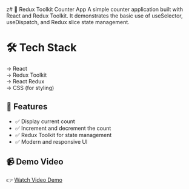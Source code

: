 z# 🔢 Redux Toolkit Counter App
A simple counter application built with React and Redux Toolkit. It demonstrates the basic use of useSelector, useDispatch, and Redux slice state management.

# 🛠️ Tech Stack
-> React <br>
-> Redux Toolkit <br>
-> React Redux <br>
-> CSS (for styling)

## 🚀 Features

- ✅ Display current count  
- ✅ Increment and decrement the count  
- ✅ Redux Toolkit for state management  
- ✅ Modern and responsive UI

 ## 📹 Demo Video

👉 [Watch Video Demo](https://github.com/user-attachments/assets/545ef9f3-25ab-401c-b56d-522eed99ccc8)

